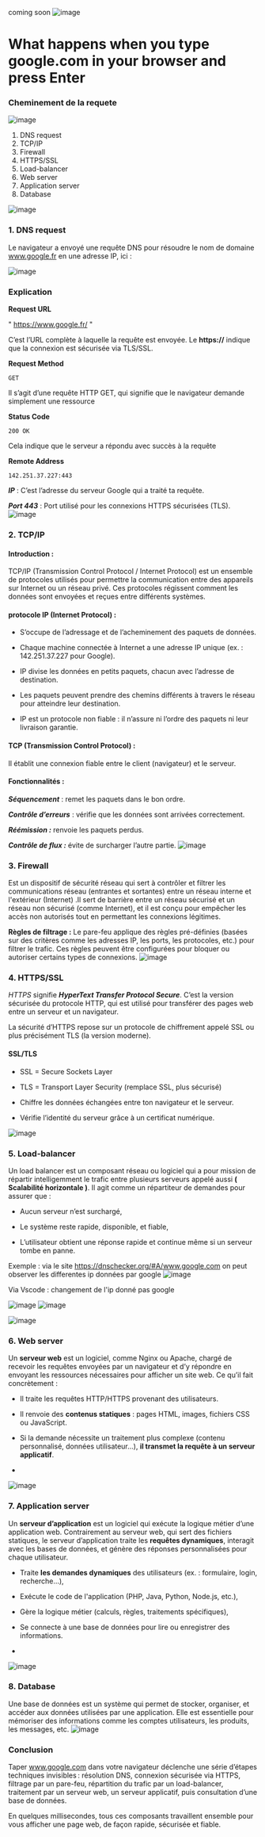 coming soon ![image](images/google.jpg)

# What happens when you type google.com in your browser and press Enter


### Cheminement de la requete 

![image](images/bandeau.png)
1. DNS request
2. TCP/IP
3. Firewall
4. HTTPS/SSL
5. Load-balancer
6. Web server
7. Application server
8. Database
  
![image](images/bandeau.png)




### 1. DNS request 

 Le navigateur a envoyé une requête DNS pour résoudre le nom de domaine www.google.fr en une adresse IP, ici :

![image](images/DNS.png)

### Explication

__Request URL__

" https://www.google.fr/ "

C’est l’URL complète à laquelle la requête est envoyée. Le __https://__ indique que la connexion est sécurisée via TLS/SSL.


__Request Method__

```
GET
```

Il s’agit d’une requête HTTP GET, qui signifie que le navigateur demande simplement une ressource

__Status Code__

```
200 OK
```

Cela indique que le serveur a répondu avec succès à la requête

__Remote Address__
```
142.251.37.227:443
```

*__IP__* : C’est l’adresse du serveur Google qui a traité ta requête.

*__Port 443__* : Port utilisé pour les connexions HTTPS sécurisées (TLS).
![image](images/bandeau.png)
### 2. TCP/IP

#### Introduction :
TCP/IP (Transmission Control Protocol / Internet Protocol) est un ensemble de protocoles utilisés pour permettre la communication entre des appareils sur Internet ou un réseau privé. Ces protocoles régissent comment les données sont envoyées et reçues entre différents systèmes.

#### protocole IP (Internet Protocol) :
* S’occupe de l’adressage et de l’acheminement des paquets de données.

* Chaque machine connectée à Internet a une adresse IP unique (ex. : 142.251.37.227 pour Google).

* IP divise les données en petits paquets, chacun avec l’adresse de destination.

* Les paquets peuvent prendre des chemins différents à travers le réseau pour atteindre leur destination.

* IP est un protocole non fiable : il n’assure ni l’ordre des paquets ni leur livraison garantie.

#### TCP (Transmission Control Protocol) :

Il établit une connexion fiable entre le client (navigateur) et le serveur.

#### Fonctionnalités :

*__Séquencement__* : remet les paquets dans le bon ordre.

*__Contrôle d’erreurs__* : vérifie que les données sont arrivées correctement.

*__Réémission :__* renvoie les paquets perdus.

*__Contrôle de flux :__* évite de surcharger l’autre partie.
![image](images/bandeau.png)
### 3. Firewall

Est un dispositif de sécurité réseau qui sert à contrôler et filtrer les communications réseau (entrantes et sortantes) entre un réseau interne et l'extérieur (Internet) .Il sert de barrière entre un réseau sécurisé et un réseau non sécurisé (comme Internet), et il est conçu pour empêcher les accès non autorisés tout en permettant les connexions légitimes.

__Règles de filtrage :__
Le pare-feu applique des règles pré-définies (basées sur des critères comme les adresses IP, les ports, les protocoles, etc.) pour filtrer le trafic. Ces règles peuvent être configurées pour bloquer ou autoriser certains types de connexions.
![image](images/bandeau.png)
### 4. HTTPS/SSL

*HTTPS* signifie *__HyperText Transfer Protocol Secure__*.
C’est la version sécurisée du protocole HTTP, qui est utilisé pour transférer des pages web entre un serveur et un navigateur.

La sécurité d’HTTPS repose sur un protocole de chiffrement appelé SSL ou plus précisément TLS (la version moderne).

#### SSL/TLS

* SSL = Secure Sockets Layer

* TLS = Transport Layer Security (remplace SSL, plus sécurisé)

- Chiffre les données échangées entre ton navigateur et le serveur.

- Vérifie l’identité du serveur grâce à un certificat numérique.

![image](images/bandeau.png)
### 5. Load-balancer 

Un load balancer est un composant réseau ou logiciel qui a pour mission de répartir intelligemment le trafic entre plusieurs serveurs appelé aussi __( Scalabilité horizontale )__.
Il agit comme un répartiteur de demandes pour assurer que :

- Aucun serveur n’est surchargé,

- Le système reste rapide, disponible, et fiable,

- L’utilisateur obtient une réponse rapide et continue même si un serveur tombe en panne.

Exemple : 
via le site https://dnschecker.org/#A/www.google.com on peut observer les differentes ip données par google 
![image](images/Load_balancer.png)

Via Vscode : 
changement de l'ip donné pas google 

![image](images/IP1.png)
![image](images/IP2.png)

![image](images/bandeau.png)
### 6. Web server

Un __serveur web__ est un logiciel, comme Nginx ou Apache, chargé de recevoir les requêtes envoyées par un navigateur et d’y répondre en envoyant les ressources nécessaires pour afficher un site web.
Ce qu’il fait concrètement :

* Il traite les requêtes HTTP/HTTPS provenant des utilisateurs.

* Il renvoie des __contenus statiques__ : pages HTML, images, fichiers CSS ou JavaScript.

* Si la demande nécessite un traitement plus complexe (contenu personnalisé, données utilisateur...), __il transmet la requête à un serveur applicatif__.
* 
![image](images/bandeau.png)
### 7. Application server

Un __serveur d’application__ est un logiciel qui exécute la logique métier d’une application web. Contrairement au serveur web, qui sert des fichiers statiques, le serveur d’application traite les __requêtes dynamiques__, interagit avec les bases de données, et génère des réponses personnalisées pour chaque utilisateur.

* Traite __les demandes dynamiques__ des utilisateurs (ex. : formulaire, login, recherche…),

* Exécute le code de l'application (PHP, Java, Python, Node.js, etc.),

* Gère la logique métier (calculs, règles, traitements spécifiques),

* Se connecte à une base de données pour lire ou enregistrer des informations.
* 
![image](images/bandeau.png)
### 8. Database

Une base de données est un système qui permet de stocker, organiser, et accéder aux données utilisées par une application. Elle est essentielle pour mémoriser des informations comme les comptes utilisateurs, les produits, les messages, etc.
![image](images/bandeau.png)
### Conclusion 

Taper www.google.com dans votre navigateur déclenche une série d’étapes techniques invisibles : résolution DNS, connexion sécurisée via HTTPS, filtrage par un pare-feu, répartition du trafic par un load-balancer, traitement par un serveur web, un serveur applicatif, puis consultation d’une base de données.

En quelques millisecondes, tous ces composants travaillent ensemble pour vous afficher une page web, de façon rapide, sécurisée et fiable.
